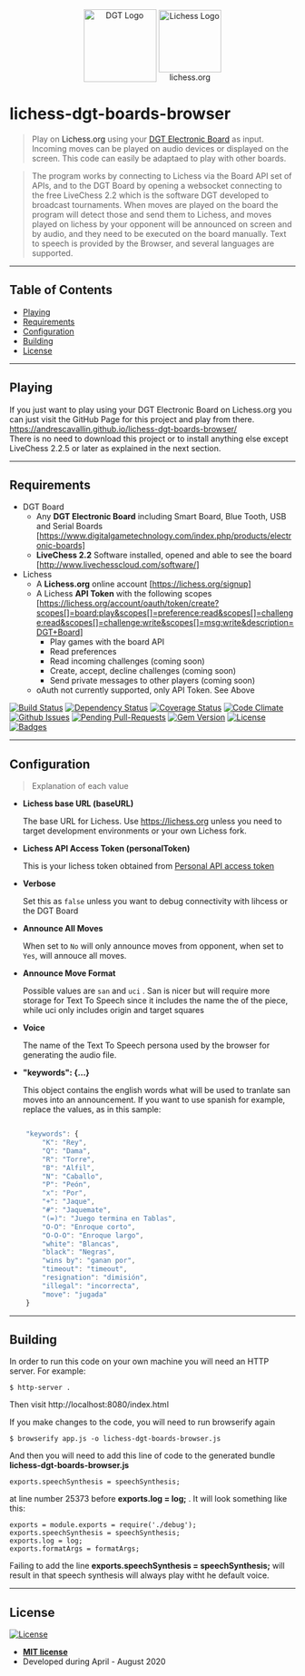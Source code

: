 <div id='wrapper' style='text-align: center;'>
    <div style='display: inline-block; vertical-align: middle;'>
        <a href="https://www.digitalgametechnology.com/index.php/products/electronic-boards">
        <img width="128" alt="DGT Logo" src="https://www.digitalgametechnology.com/images/DGT_The_Chess_Innovators.jpg"></a>
        <br/>
    </div>
    <div style='display: inline-block; vertical-align: middle;'>
        <a title="ornicar / AGPL (http://www.gnu.org/licenses/agpl.html)" href="https://lichess.org">
        <img width="110" alt="Lichess Logo" src="https://upload.wikimedia.org/wikipedia/commons/a/af/Lichess_Logo.svg"></a>
        <br/>lichess.org
    </div>
</div>


<!-- [![FVCproductions](https://avatars1.githubusercontent.com/u/4284691?v=3&s=200)](http://fvcproductions.com) -->

# lichess-dgt-boards-browser

> Play on <a hred="https://lichess.org/">Lichess.org</a> using your <a href="https://www.digitalgametechnology.com/index.php/products/electronic-boards">DGT Electronic Board</a> as input. Incoming moves can be played on audio devices or displayed on the screen. This code can easily be adaptaed to play with other boards.


> The program works by connecting to Lichess via the Board API set of APIs, and to the DGT Board by opening a websocket connecting to the free LiveChess 2.2 which is the software DGT developed to broadcast tournaments. When moves are played on the board the program will detect those and send them to Lichess, and moves played on lichess by your opponent will be announced on screen and by audio, and they need to be executed on the board manually. Text to speech is provided by the Browser, and several languages are supported.

---

## Table of Contents

- [Playing](#Playing)
- [Requirements](#Requirements)
- [Configuration](#Configuration)
- [Building](#Building)
- [License](#license)

---
## Playing

If you just want to play using your DGT Electronic Board on Lichess.org you can just visit the GitHub Page for this project and play from there.</br>
https://andrescavallin.github.io/lichess-dgt-boards-browser/ </br>
There is no need to download this project or to install anything else except LiveChess 2.2.5 or later as explained in the next section.

---
## Requirements

- DGT Board
    - Any **DGT Electronic Board** including Smart Board, Blue Tooth, USB and Serial Boards [https://www.digitalgametechnology.com/index.php/products/electronic-boards]
    - **LiveChess 2.2** Software installed, opened and able to see the board 
    [http://www.livechesscloud.com/software/]
- Lichess
    - A **Lichess.org** online account 
    [https://lichess.org/signup]
    - A Lichess **API Token** with the following scopes 
    [https://lichess.org/account/oauth/token/create?scopes[]=board:play&scopes[]=preference:read&scopes[]=challenge:read&scopes[]=challenge:write&scopes[]=msg:write&description=DGT+Board]
        - Play games with the board API
        - Read preferences
        - Read incoming challenges (coming soon)
        - Create, accept, decline challenges (coming soon)
        - Send private messages to other players (coming soon)
    - oAuth not currently supported, only API Token. See Above


[![Build Status](http://img.shields.io/travis/badges/badgerbadgerbadger.svg?style=flat-square)](https://travis-ci.org/badges/badgerbadgerbadger) [![Dependency Status](http://img.shields.io/gemnasium/badges/badgerbadgerbadger.svg?style=flat-square)](https://gemnasium.com/badges/badgerbadgerbadger) [![Coverage Status](http://img.shields.io/coveralls/badges/badgerbadgerbadger.svg?style=flat-square)](https://coveralls.io/r/badges/badgerbadgerbadger) [![Code Climate](http://img.shields.io/codeclimate/github/badges/badgerbadgerbadger.svg?style=flat-square)](https://codeclimate.com/github/badges/badgerbadgerbadger) [![Github Issues](http://githubbadges.herokuapp.com/badges/badgerbadgerbadger/issues.svg?style=flat-square)](https://github.com/badges/badgerbadgerbadger/issues) [![Pending Pull-Requests](http://githubbadges.herokuapp.com/badges/badgerbadgerbadger/pulls.svg?style=flat-square)](https://github.com/badges/badgerbadgerbadger/pulls) [![Gem Version](http://img.shields.io/gem/v/badgerbadgerbadger.svg?style=flat-square)](https://rubygems.org/gems/badgerbadgerbadger) [![License](http://img.shields.io/:license-mit-blue.svg?style=flat-square)](http://badges.mit-license.org) [![Badges](http://img.shields.io/:badges-9/9-ff6799.svg?style=flat-square)](https://github.com/badges/badgerbadgerbadger)


---

## Configuration 


> Explanation of each value

 - <span style="font-weight:bold">Lichess base URL (baseURL)</span><p>The base URL for Lichess. Use https://lichess.org unless you need to target development environments or your own Lichess fork.</p>
 - <span style="font-weight:bold">Lichess API Access Token (personalToken)</span> <p>This is your lichess token obtained from <a href="https://lichess.org/account/oauth/token/create?scopes[]=board:play&scopes[]=preference:read&scopes[]=challenge:read&scopes[]=challenge:write&scopes[]=msg:write&description=DGT+Board">Personal API access token</a></p>
 - <span style="font-weight:bold">Verbose</span> <p>Set this as `false` unless you want to debug connectivity with lihcess or the DGT Board</p>
 - <span style="font-weight:bold">Announce All Moves</span> <p>When set to `No` will only announce moves from opponent, when set to `Yes`, will annouce all moves.</p>
 - <span style="font-weight:bold">Announce Move Format</span> <p>Possible values are `san` and `uci` . San is nicer but will require more storage for Text To Speech since it includes the name the of the piece, while uci only includes origin and target squares</p>
 - <span style="font-weight:bold">Voice</span> <p>The name of the Text To Speech persona used by the browser for generating the audio file. </p>
 - <span style="font-weight:bold">"keywords": {...}</span><p>This object contains the english words what will be used to tranlate san moves into an announcement. If you want to use spanish for example, replace the values, as in this sample:</p>


```javascript

    "keywords": {
        "K": "Rey",
        "Q": "Dama",
        "R": "Torre",
        "B": "Alfil",
        "N": "Caballo",
        "P": "Peón",
        "x": "Por",
        "+": "Jaque",
        "#": "Jaquemate",
        "(=)": "Juego termina en Tablas",
        "O-O": "Enroque corto",
        "O-O-O": "Enroque largo",
        "white": "Blancas",
        "black": "Negras",
        "wins by": "ganan por",
        "timeout": "timeout",
        "resignation": "dimisión",
        "illegal": "incorrecta",
        "move": "jugada"
    }

```
---

## Building

In order to run this code on your own machine you will need an HTTP server. For example:
```
$ http-server .  
```
Then visit http://localhost:8080/index.html

If you make changes to the code, you will need to run browserify again
```
$ browserify app.js -o lichess-dgt-boards-browser.js 
```
And then you will need to add this line of code to the generated bundle <b>lichess-dgt-boards-browser.js</b>
```
exports.speechSynthesis = speechSynthesis;
```
at line number 25373 before 
<b>exports.log = log;</b>
 . It will look something like this:
````
exports = module.exports = require('./debug');
exports.speechSynthesis = speechSynthesis;
exports.log = log;
exports.formatArgs = formatArgs;
````
Failing to add the line <b>exports.speechSynthesis = speechSynthesis;</b> will result in that speech synthesis will always play witht he default voice.


---

## License

[![License](http://img.shields.io/:license-mit-blue.svg?style=flat-square)](http://badges.mit-license.org)

- **[MIT license](http://opensource.org/licenses/mit-license.php)**
- Developed during April - August 2020